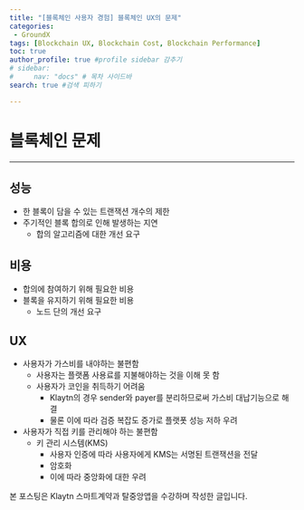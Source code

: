 ```yaml
---
title: "[블록체인 사용자 경험] 블록체인 UX의 문제"
categories:
 - GroundX
tags: [Blockchain UX, Blockchain Cost, Blockchain Performance] 
toc: true
author_profile: true #profile sidebar 감추기
# sidebar:
#     nav: "docs" # 목차 사이드바
search: true #검색 피하기

---
```


# 블록체인 문제

----------



## 성능

- 한 블록이 담을 수 있는 트랜잭션 개수의 제한
- 주기적인 블록 합의로 인해 발생하는 지연
  - 합의 알고리즘에 대한 개선 요구



## 비용

- 합의에 참여하기 위해 필요한 비용
- 블록을 유지하기 위해 필요한 비용
  - 노드 단의 개선 요구



## UX

- 사용자가 가스비를 내야하는 불편함
  - 사용자는 플랫폼 사용료를 지불해야하는 것을 이해 못 함
  - 사용자가 코인을 취득하기 어려움
    - Klaytn의 경우 sender와 payer를 분리하므로써 가스비 대납기능으로 해결
    - 물론 이에 따라 검증 복잡도 증가로 플랫폿 성능 저하 우려
- 사용자가 직접 키를 관리해야 하는 불편함
  - 키 관리 시스템(KMS)
    - 사용자 인증에 따라 사용자에게 KMS는 서명된 트랜잭션을 전달
    - 암호화
    - 이에 따라 중앙화에 대한 우려


<div class="notice">
  <p>본 포스팅은 Klaytn 스마트계약과 탈중앙앱을 수강하며 작성한 글입니다.</p>
</div>